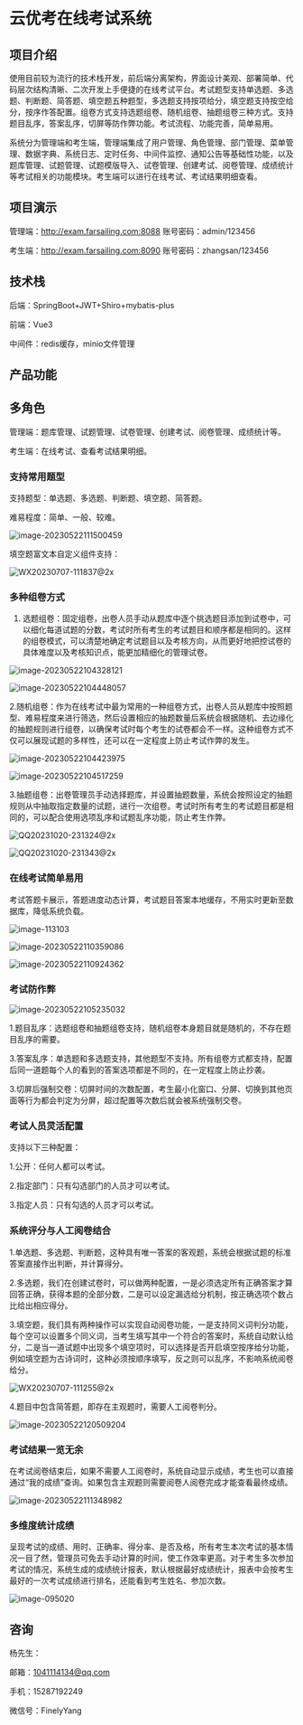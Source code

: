 # 云优考在线考试系统

##  项目介绍

   使用目前较为流行的技术栈开发，前后端分离架构，界面设计美观、部署简单、代码层次结构清晰、二次开发上手便捷的在线考试平台。考试题型支持单选题、多选题、判断题、简答题、填空题五种题型，多选题支持按项给分，填空题支持按空给分，按序作答配置。组卷方式支持选题组卷、随机组卷、抽题组卷三种方式。支持题目乱序，答案乱序，切屏等防作弊功能。考试流程、功能完善，简单易用。

   系统分为管理端和考生端，管理端集成了用户管理、角色管理、部门管理、菜单管理、数据字典、系统日志、定时任务、中间件监控、通知公告等基础性功能，以及题库管理、试题管理、试题模版导入、试卷管理、创建考试、阅卷管理、成绩统计等考试相关的功能模块。考生端可以进行在线考试、考试结果明细查看。

## 项目演示

   管理端：http://exam.farsailing.com:8088   账号密码：admin/123456

   考生端：http://exam.farsailing.com:8090   账号密码：zhangsan/123456

## 技术栈

   后端：SpringBoot+JWT+Shiro+mybatis-plus

   前端：Vue3

   中间件：redis缓存，minio文件管理

## 产品功能

## 多角色

   管理端：题库管理、试题管理、试卷管理、创建考试、阅卷管理、成绩统计等。

   考生端：在线考试、查看考试结果明细。

### 支持常用题型

   支持题型：单选题、多选题、判断题、填空题、简答题。

   难易程度：简单、一般、较难。

![image-20230522111500459](images/image-20230522111500459.png)

填空题富文本自定义组件支持：

![WX20230707-111837@2x](images/WX20230707-111837@2x.png)

### 多种组卷方式

   1. 选题组卷：固定组卷，出卷人员手动从题库中逐个挑选题目添加到试卷中，可以细化每道试题的分数，考试时所有考生的考试题目和顺序都是相同的。这样的组卷模式，可以清楚地确定考试题目以及考核方向，从而更好地把控试卷的具体难度以及考核知识点，能更加精细化的管理试卷。

![image-20230522104328121](images/image-20230522104328121.png)

![image-20230522104448057](images/image-20230522104448057.png)

   2.随机组卷：作为在线考试中最为常用的一种组卷方式，出卷人员从题库中按照题型、难易程度来进行筛选，然后设置相应的抽题数量后系统会根据随机、去边缘化的抽题规则进行组卷，以确保考试时每个考生的试卷都会不一样。这种组卷方式不仅可以展现试题的多样性，还可以在一定程度上防止考试作弊的发生。

![image-20230522104423975](images/image-20230522104423975.png)

![image-20230522104517259](images/image-20230522104517259.png)

​	3.抽题组卷：出卷管理员手动选择题库，并设置抽题数量，系统会按照设定的抽题规则从中抽取指定数量的试题，进行一次组卷。考试时所有考生的考试题目都是相同的，可以配合使用选项乱序和试题乱序功能，防止考生作弊。

![QQ20231020-231324@2x](images/QQ20231020-231324@2x.png)

![QQ20231020-231343@2x](images/QQ20231020-231343@2x.png)

### 在线考试简单易用

   考试答题卡展示，答题进度动态计算，考试题目答案本地缓存，不用实时更新至数据库，降低系统负载。

![image-113103](images/WX20230602-113103@2x.png)

![image-20230522110359086](images/image-20230522110359086.png)

![image-20230522110924362](images/image-20230522110924362.png)

### **考试防作弊**

![image-20230522105235032](images/image-20230522105235032.png)

1.题目乱序：选题组卷和抽题组卷支持，随机组卷本身题目就是随机的，不存在题目乱序的需要。

3.答案乱序：单选题和多选题支持，其他题型不支持。所有组卷方式都支持，配置后同一道题每个人的看到的答案选项都是不同的，在一定程度上防止抄袭。

3.切屏后强制交卷：切屏时间的次数配置，考生最小化窗口、分屏、切换到其他页面等行为都会判定为分屏，超过配置等次数后就会被系统强制交卷。

### 考试⼈员灵活配置

   支持以下三种配置：

1.公开：任何人都可以考试。

2.指定部门：只有勾选部门的人员才可以考试。

3.指定人员：只有勾选的人员才可以考试。

### **系统评分与人工阅卷结合**

1.单选题、多选题、判断题，这种具有唯一答案的客观题，系统会根据试题的标准答案直接作出判断，并计算得分。

2.多选题，我们在创建试卷时，可以做两种配置，一是必须选定所有正确答案才算回答正确，获得本题的全部分数，二是可以设定漏选给分机制，按正确选项个数占比给出相应得分。

3.填空题，我们具有两种操作可以实现自动阅卷功能，一是支持同义词判分功能，每个空可以设置多个同义词，当考生填写其中一个符合的答案时，系统自动默认给分，二是当一道试题中出现多个填空项时，可以选择是否开启填空按序给分功能，例如填空题为古诗词时，这种必须按顺序填写，反之则可以乱序，不影响系统阅卷给分。

![WX20230707-111255@2x](images/WX20230707-111255@2x.png)

4.题目中包含简答题，即存在主观题时，需要人工阅卷判分。

![image-20230522120509204](images/image-20230522120509204.png)

### **考试结果一览无余**

   在考试阅卷结束后，如果不需要人工阅卷时，系统自动显示成绩，考生也可以直接通过“我的成绩”查询。如果包含主观题则需要阅卷人阅卷完成才能查看最终成绩。

![image-20230522111348982](images/image-20230522111348982.png)

### 多维度统计成绩

   呈现考试的成绩、用时、正确率、得分率、是否及格，所有考生本次考试的基本情况一目了然，管理员可免去手动计算的时间，使工作效率更高。对于考生多次参加考试的情况，系统生成的成绩统计报表，默认根据最好成绩统计，报表中会按考生最好的一次考试成绩进行排名，还能看到考生姓名、参加次数。

![image-095020](images/WX20230602-095020@2x.png)

## 咨询

杨先生：

邮箱：[1041114134@qq.com](mailto:835487894@qq.com)

手机：15287192249

微信号：FinelyYang
